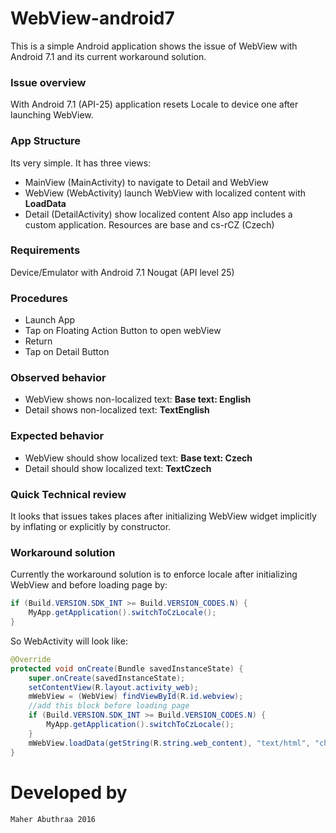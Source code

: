 # WebView-android7
This is a simple Android application shows the issue of WebView with Android 7.1 and its current workaround solution. 

### Issue overview
With Android 7.1 (API-25) application resets Locale to device one after launching WebView.

### App Structure
Its very simple. It has three views:
+ MainView (MainActivity) to navigate to Detail and WebView
+ WebView (WebActivity) launch WebView with localized content with **LoadData**
+ Detail (DetailActivity) show localized content
Also app includes a custom application. Resources are base and cs-rCZ (Czech) 

### Requirements
Device/Emulator with Android 7.1 Nougat (API level 25)

### Procedures
- Launch App 
- Tap on Floating Action Button to open webView
- Return
- Tap on Detail Button

### Observed behavior
- WebView shows non-localized text: **Base text: English**
- Detail shows non-localized text: **TextEnglish**

### Expected behavior
- WebView should show localized text: **Base text: Czech**
- Detail should show localized text: **TextCzech**

### Quick Technical review
It looks that issues takes places after initializing WebView widget implicitly by inflating or explicitly by constructor. 

### Workaround solution
Currently the workaround solution is to enforce locale after initializing WebView and  before loading page by:
```java
if (Build.VERSION.SDK_INT >= Build.VERSION_CODES.N) {
    MyApp.getApplication().switchToCzLocale();
}
```

So WebActivity will look like:
```java
@Override
protected void onCreate(Bundle savedInstanceState) {
    super.onCreate(savedInstanceState);
    setContentView(R.layout.activity_web);
    mWebView = (WebView) findViewById(R.id.webview);
    //add this block before loading page
    if (Build.VERSION.SDK_INT >= Build.VERSION_CODES.N) {
        MyApp.getApplication().switchToCzLocale();
    }
    mWebView.loadData(getString(R.string.web_content), "text/html", "charset=UTF-8");
}
```

Developed by
=======

    Maher Abuthraa 2016


